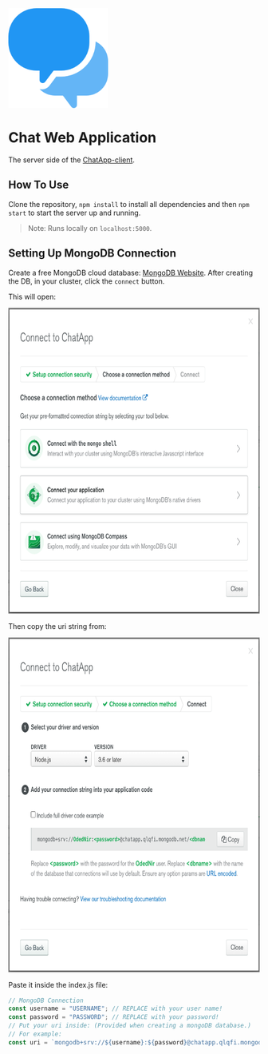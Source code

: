 <img src="/media/speech-bubble.png" alt="chat logo" width="200" height="200"/>

# Chat Web Application

The server side of the [ChatApp-client](https://github.com/OdedNir/ChatApp-client).

## How To Use

Clone the repository, `npm install` to install all dependencies and then `npm start` to start the server up and running.

> Note: Runs locally on `localhost:5000`.

## Setting Up MongoDB Connection

Create a free MongoDB cloud database: [MongoDB Website](https://www.mongodb.com/).
After creating the DB, in your cluster, click the `connect` button.

This will open:

<img src="/media/connect-db.png" alt="db connection" width="704" height="612"/>

Then copy the uri string from:

<img src="/media/uri-db.png" alt="uri string" width="704" height="670"/>

Paste it inside the index.js file:

```javascript
// MongoDB Connection
const username = "USERNAME"; // REPLACE with your user name!
const password = "PASSWORD"; // REPLACE with your password!
// Put your uri inside: (Provided when creating a mongoDB database.)
// For example:
const uri = `mongodb+srv://${username}:${password}@chatapp.qlqfi.mongodb.net/ChatApp?retryWrites=true&w=majority`;
```
